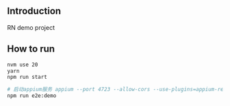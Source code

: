 ## Introduction

RN demo project

## How to run

```bash
nvm use 20
yarn
npm run start

# 启动appium服务 appium --port 4723 --allow-cors --use-plugins=appium-reporter-plugin
npm run e2e:demo
```
